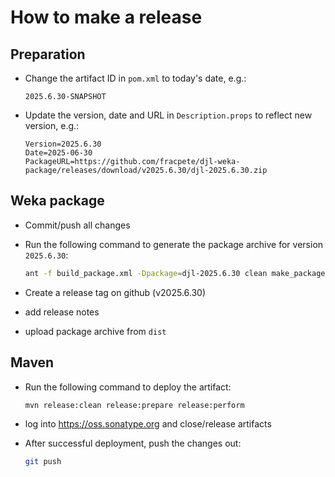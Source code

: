 # How to make a release

## Preparation

* Change the artifact ID in `pom.xml` to today's date, e.g.:

  ```
  2025.6.30-SNAPSHOT
  ```

* Update the version, date and URL in `Description.props` to reflect new
  version, e.g.:

  ```
  Version=2025.6.30
  Date=2025-06-30
  PackageURL=https://github.com/fracpete/djl-weka-package/releases/download/v2025.6.30/djl-2025.6.30.zip
  ```

## Weka package

* Commit/push all changes

* Run the following command to generate the package archive for version `2025.6.30`:

  ```bash
  ant -f build_package.xml -Dpackage=djl-2025.6.30 clean make_package
  ```

* Create a release tag on github (v2025.6.30)
* add release notes
* upload package archive from `dist`


## Maven

* Run the following command to deploy the artifact:

  ```bash
  mvn release:clean release:prepare release:perform
  ```

* log into https://oss.sonatype.org and close/release artifacts

* After successful deployment, push the changes out:

  ```bash
  git push
  ````
